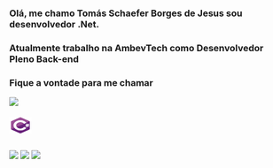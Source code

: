 ### Olá, me chamo Tomás Schaefer Borges de Jesus sou desenvolvedor .Net.
### Atualmente trabalho na AmbevTech como Desenvolvedor Pleno Back-end
### Fique a vontade para me chamar

<div>
  <a href="https://github.com/Tomas-SBJ">
  <img height="180em" src="https://github-readme-stats.vercel.app/api?username=Tomas-SBJ&show_icons=true&theme=dracula&include_all_commits=true&count_private=true"/>
</div>
<div style="display: inline_block"><br>
  <img align="center" alt="tomas-Csharp" height="30" width="40" src="https://raw.githubusercontent.com/devicons/devicon/master/icons/csharp/csharp-original.svg">
</div>
  
  ##
  
<div>
    <a href="https://www.linkedin.com/in/tom%C3%A1s-schaefer-borges-de-jesus-987b401b3/" target="_blank"><img src="https://img.shields.io/badge/-LinkedIn-%230077B5?style=for-the-badge&logo=linkedin&logoColor=white" target="_blank"></a> 
    <a href="https://www.instagram.com/tomassbj_26/" target="_blank"><img src="https://img.shields.io/badge/-Instagram-%23E4405F?style=for-the-badge&logo=instagram&logoColor=white" target="_blank"></a>
    <a href = "mailto:tomassbj@gmail.com"><img src="https://img.shields.io/badge/-Gmail-%23333?style=for-the-badge&logo=gmail&logoColor=white" target="_blank"></a>
</div>
